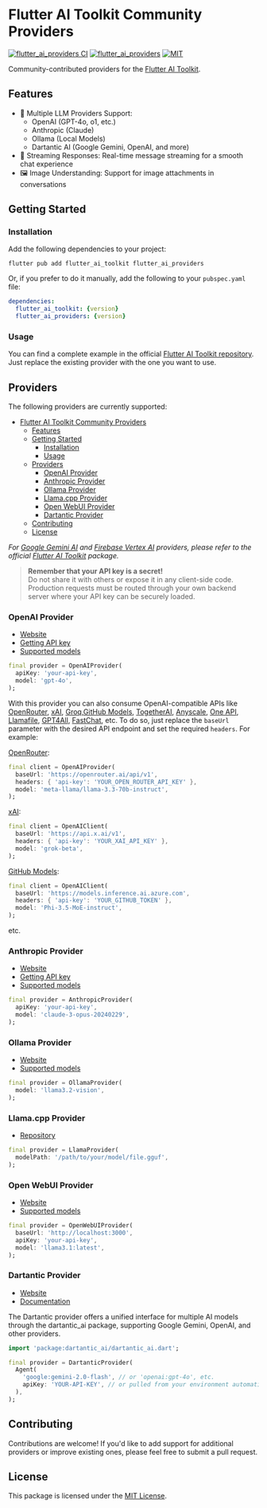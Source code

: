 # Flutter AI Toolkit Community Providers

[![flutter_ai_providers CI](https://github.com/davidmigloz/flutter_ai_community/actions/workflows/flutter_ai_providers_ci.yml/badge.svg)](https://github.com/davidmigloz/flutter_ai_community/actions/workflows/flutter_ai_providers_ci.yml)
[![flutter_ai_providers](https://img.shields.io/pub/v/flutter_ai_providers.svg)](https://pub.dev/packages/flutter_ai_providers)
[![MIT](https://img.shields.io/badge/license-MIT-purple.svg)](https://github.com/davidmigloz/langchain_dart/blob/main/LICENSE)

Community-contributed providers for the [Flutter AI Toolkit](https://github.com/flutter/ai). 

## Features

- 🤖 Multiple LLM Providers Support:
    - OpenAI (GPT-4o, o1, etc.)
    - Anthropic (Claude)
    - Ollama (Local Models)
    - Dartantic AI (Google Gemini, OpenAI, and more)
- 💬 Streaming Responses: Real-time message streaming for a smooth chat experience
- 🖼️ Image Understanding: Support for image attachments in conversations

## Getting Started

### Installation

Add the following dependencies to your project:

```shell
flutter pub add flutter_ai_toolkit flutter_ai_providers
```

Or, if you prefer to do it manually, add the following to your `pubspec.yaml` file:

```yaml
dependencies:
  flutter_ai_toolkit: {version}
  flutter_ai_providers: {version}
```

### Usage

You can find a complete example in the official [Flutter AI Toolkit repository](https://github.com/flutter/ai/tree/main/example). Just replace the existing provider with the one you want to use.

## Providers

The following providers are currently supported:

- [Flutter AI Toolkit Community Providers](#flutter-ai-toolkit-community-providers)
  - [Features](#features)
  - [Getting Started](#getting-started)
    - [Installation](#installation)
    - [Usage](#usage)
  - [Providers](#providers)
    - [OpenAI Provider](#openai-provider)
    - [Anthropic Provider](#anthropic-provider)
    - [Ollama Provider](#ollama-provider)
    - [Llama.cpp Provider](#llamacpp-provider)
    - [Open WebUI Provider](#open-webui-provider)
    - [Dartantic Provider](#dartantic-provider)
  - [Contributing](#contributing)
  - [License](#license)

_For [Google Gemini AI](https://ai.google.dev/gemini-api/docs) and [Firebase Vertex AI](https://firebase.google.com/docs/vertex-ai) providers, please refer to the official [Flutter AI Toolkit](https://pub.dev/packages/flutter_ai_toolkit) package._

> **Remember that your API key is a secret!**  
> Do not share it with others or expose it in any client-side code. Production requests must be routed through your own backend server where your API key can be securely loaded.

### OpenAI Provider

- [Website](https://platform.openai.com/docs)
- [Getting API key](https://platform.openai.com/api-keys)
- [Supported models](https://platform.openai.com/docs/models)

```dart
final provider = OpenAIProvider(
  apiKey: 'your-api-key',
  model: 'gpt-4o',
);
```

With this provider you can also consume OpenAI-compatible APIs like [OpenRouter](https://openrouter.ai), [xAI](https://docs.x.ai/), [Groq](https://groq.com/),[GitHub Models](https://github.com/marketplace/models), [TogetherAI](https://www.together.ai/), [Anyscale](https://www.anyscale.com/), [One API](https://github.com/songquanpeng/one-api), [Llamafile](https://llamafile.ai/), [GPT4All](https://gpt4all.io/), [FastChat](https://github.com/lm-sys/FastChat), etc. To do so, just replace the `baseUrl` parameter with the desired API endpoint and set the required `headers`. For example:

[OpenRouter](https://openrouter.ai):

```dart
final client = OpenAIProvider(
  baseUrl: 'https://openrouter.ai/api/v1',
  headers: { 'api-key': 'YOUR_OPEN_ROUTER_API_KEY' },
  model: 'meta-llama/llama-3.3-70b-instruct',
);
```

[xAI](https://docs.x.ai/):

```dart
final client = OpenAIClient(
  baseUrl: 'https://api.x.ai/v1',
  headers: { 'api-key': 'YOUR_XAI_API_KEY' },
  model: 'grok-beta',
);
```

[GitHub Models](https://github.com/marketplace/models):

```dart
final client = OpenAIClient(
  baseUrl: 'https://models.inference.ai.azure.com',
  headers: { 'api-key': 'YOUR_GITHUB_TOKEN' },
  model: 'Phi-3.5-MoE-instruct',
);
```

etc.

### Anthropic Provider

- [Website](https://docs.anthropic.com)
- [Getting API key](https://console.anthropic.com/settings/keys)
- [Supported models](https://docs.anthropic.com/en/docs/about-claude/models)

```dart
final provider = AnthropicProvider(
  apiKey: 'your-api-key',
  model: 'claude-3-opus-20240229',
);
```

### Ollama Provider

- [Website](https://ollama.com/)
- [Supported models](https://ollama.com/search)

```dart
final provider = OllamaProvider(
  model: 'llama3.2-vision',
);
```

### Llama.cpp Provider
- [Repository](https://github.com/ggml-org/llama.cpp)

```dart
final provider = LlamaProvider(
  modelPath: '/path/to/your/model/file.gguf',
);
```

### Open WebUI Provider

- [Website](https://openwebui.com/)
- [Supported models](https://openwebui.com/models)

```dart
final provider = OpenWebUIProvider(
  baseUrl: 'http://localhost:3000',
  apiKey: 'your-api-key',
  model: 'llama3.1:latest',
);
```

### Dartantic Provider

- [Website](https://pub.dev/packages/dartantic_ai)
- [Documentation](https://pub.dev/documentation/dartantic_ai/latest/)

The Dartantic provider offers a unified interface for multiple AI models through
the dartantic_ai package, supporting Google Gemini, OpenAI, and other providers.

```dart
import 'package:dartantic_ai/dartantic_ai.dart';

final provider = DartanticProvider(
  Agent(
    'google:gemini-2.0-flash', // or 'openai:gpt-4o', etc.
    apiKey: 'YOUR-API-KEY', // or pulled from your environment automatically
  ),
);
```

## Contributing

Contributions are welcome! If you'd like to add support for additional providers or improve existing ones, please feel free to submit a pull request.

## License

This package is licensed under the [MIT License](https://github.com/davidmigloz/flutter_ai_community/blob/main/LICENSE).
